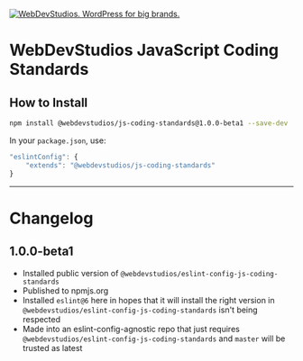 <a href="https://webdevstudios.com/contact/"><img src="https://webdevstudios.com/wp-content/uploads/2018/04/wds-github-banner.png" alt="WebDevStudios. WordPress for big brands."></a>

# WebDevStudios JavaScript Coding Standards

## How to Install

```bash
npm install @webdevstudios/js-coding-standards@1.0.0-beta1 --save-dev
```

In your `package.json`, use:

```js
"eslintConfig": {
    "extends": "@webdevstudios/js-coding-standards"
}
```

__________

# Changelog

## 1.0.0-beta1

- Installed public version of `@webdevstudios/eslint-config-js-coding-standards`
- Published to npmjs.org
- Installed `eslint@6` here in hopes that it will install the right version in `@webdevstudios/eslint-config-js-coding-standards` isn't being respected
- Made into an eslint-config-agnostic repo that just requires `@webdevstudios/eslint-config-js-coding-standards` and `master` will be trusted as latest
